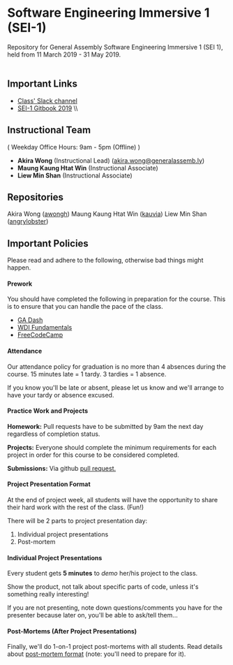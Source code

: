 # Software Engineering Immersive 1 (SEI-1)
Repository for General Assembly Software Engineering Immersive 1 (SEI 1), held from 11 March 2019 - 31 May 2019.
<br/><br/>
## Important Links
- [Class' Slack channel](https://ga-students.slack.com/messages/CEEUKP4KH)
- [SEI-1 Gitbook 2019](https://wdi-sg.github.io/gitbook-2019/)
\\\
## Instructional Team
( Weekday Office Hours: 9am - 5pm (Offline) )
- **Akira Wong** (Instructional Lead)
  ([akira.wong@generalassemb.ly](mailto:akira.wong@generalassemb.ly))
- **Maung Kaung Htat Win** (Instructional Associate)
- **Liew Min Shan** (Instructional Associate)



## Repositories
Akira Wong ([awongh](https://github.com/awongh))
Maung Kaung Htat Win ([kauvia](https://github.com/kauvia))
Liew Min Shan ([angrylobster](https://github.com/angrylobster))



## Important Policies

Please read and adhere to the following, otherwise bad things might happen.

#### Prework

You should have completed the following in preparation for the course. This is to ensure that you can handle the pace of the class.

* [GA Dash](https://dash.generalassemb.ly/)
* [WDI Fundamentals](http://fundamentals.generalassemb.ly/)
* [FreeCodeCamp](http://www.freecodecamp.com/)

#### Attendance

Our attendance policy for graduation is no more than 4 absences during the course. 15 minutes late = 1 tardy. 3 tardies = 1 absence.

If you know you'll be late or absent, please let us know and we'll arrange to have your tardy or absence excused.

#### Practice Work and Projects

**Homework:** Pull requests have to be submitted by 9am the next day regardless of completion status.

**Projects:** Everyone should complete the minimum requirements for each project in order for this course to be considered completed.

**Submissions:** Via github [pull request.](https://wdi-sg.github.io/gitbook-2019/01-workflow/how-to-practice.html)

#### Project Presentation Format

At the end of project week, all students will have the opportunity to share their hard work with the rest of the class. (Fun!)

There will be 2 parts to project presentation day:

  1. Individual project presentations
  2. Post-mortem

#### Individual Project Presentations

Every student gets __5 minutes__ to _demo_ her/his project to the class.

Show the product, not talk about specific parts of code, unless it's something really interesting!

If you are not presenting, note down questions/comments you have for the presenter because later on, you'll be able to ask/tell them...

#### Post-Mortems (After Project Presentations)

Finally, we'll do 1-on-1 project post-mortems with all students. Read details about [post-mortem format](project-1/project-post-mortem.md) (note: you'll need to prepare for it).
